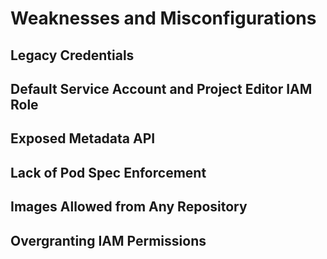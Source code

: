 # Weaknesses and Misconfigurations

## Legacy Credentials

## Default Service Account and Project Editor IAM Role

## Exposed Metadata API

## Lack of Pod Spec Enforcement

## Images Allowed from Any Repository

## Overgranting IAM Permissions
